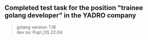 ## Completed test task for the position "trainee golang developer" in the YADRO company

> golang version: 1.18 <br/>
> dev os: Pop!_OS 22.04



